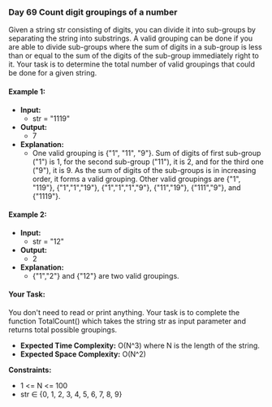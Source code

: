 ### Day 69 **Count digit groupings of a number**

Given a string str consisting of digits, you can divide it into sub-groups by separating the string into substrings. A valid grouping can be done if you are able to divide sub-groups where the sum of digits in a sub-group is less than or equal to the sum of the digits of the sub-group immediately right to it. Your task is to determine the total number of valid groupings that could be done for a given string.

#### Example 1: 

- **Input:** 
  - str = "1119"
- **Output:** 
  - 7
- **Explanation:** 
  - One valid grouping is {"1", "11", "9"}. Sum of digits of first sub-group ("1") is 1, for the second sub-group ("11"), it is 2, and for the third one ("9"), it is 9. As the sum of digits of the sub-groups is in increasing order, it forms a valid grouping. Other valid groupings are {"1", "119"}, {"1","1","19"}, {"1","1","1","9"}, {"11","19"}, {"111","9"}, and {"1119"}.

#### Example 2:

- **Input:** 
  - str = "12"
- **Output:** 
  - 2
- **Explanation:** 
  - {"1","2"} and {"12"} are two valid groupings.

#### Your Task:
You don't need to read or print anything. Your task is to complete the function TotalCount() which takes the string str as input parameter and returns total possible groupings.

- **Expected Time Complexity:** O(N^3) where N is the length of the string.
- **Expected Space Complexity:** O(N^2)

**Constraints:**
- 1 <= N <= 100
- str ∈ {0, 1, 2, 3, 4, 5, 6, 7, 8, 9}
